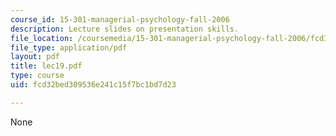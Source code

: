 ```yaml
---
course_id: 15-301-managerial-psychology-fall-2006
description: Lecture slides on presentation skills.
file_location: /coursemedia/15-301-managerial-psychology-fall-2006/fcd32bed309536e241c15f7bc1bd7d23_lec19.pdf
file_type: application/pdf
layout: pdf
title: lec19.pdf
type: course
uid: fcd32bed309536e241c15f7bc1bd7d23

---
```

None